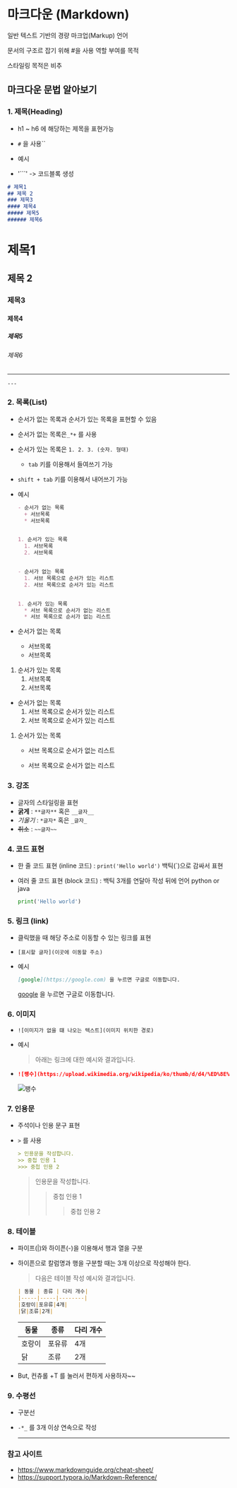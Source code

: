 # 마크다운 (Markdown)

일반 텍스트 기반의 경량 마크업(Markup) 언어

문서의 구조르 잡기 위해 #을 사용 역할 부여를 목적

스타일링 목적은 비추

## 마크다운 문법 알아보기

### 1. 제목(Heading)

* h1 ~ h6 에 해당하는 제목을 표현가능

* `#` 을 사용``
* 예시
* '```' -> 코드블록 생성

```markdown
# 제목1
## 제목 2
### 제목3
#### 제목4
##### 제목5
###### 제목6
```

# 제목1
## 제목 2
### 제목3
#### 제목4
##### 제목5
###### 제목6

---

`---`

### 2. 목록(List)

* 순서가 없는 목록과 순서가 있는 목록을 표현할 수 있음

* 순서가 없는 목록은`_*+` 를 사용

* 순서가 있는 목록은 `1. 2. 3. (숫자. 형태)`

  * `tab` 키를 이용해서 들여쓰기 가능

* `shift + tab` 키를 이용해서 내어쓰기 가능

* 예시

  ```markdown
  - 순서가 없는 목록
    + 서브목록
    * 서브목록
  
  
  1. 순서가 있는 목록
  	1. 서브목록
  	2. 서브목록
  
  
  - 순서가 없는 목록
  	1. 서브 목록으로 순서가 있는 리스트
  	2. 서브 목록으로 순서가 있는 리스트
  
  
  1. 순서가 있는 목록
  	* 서브 목록으로 순서가 없는 리스트
  	* 서브 목록으로 순서가 없는 리스트
  ```

  

* 순서가 없는 목록
  + 서브목록

  * 서브목록



1. 순서가 있는 목록
   1. 서브목록
   2. 서브목록



* 순서가 없는 목록
  1. 서브 목록으로 순서가 있는 리스트
  2. 서브 목록으로 순서가 있는 리스트



1. 순서가 있는 목록

   * 서브 목록으로 순서가 없는 리스트

   * 서브 목록으로 순서가 없는 리스트

### 3. 강조

* 글자의 스타일링을 표현
* **굵게** : `**글자**` 혹은 `__글자__` 
* *기울기* : `*글자*` 혹은 `_글자_`
* ~~취소~~ : `~~글자~~`



### 4. 코드 표현

* 한 줄 코드 표현 (inline 코드) : `print('Hello world')` 백틱(`)으로 감싸서 표현

* 여러 줄 코드 표현 (block 코드) : 백틱 3개를 연달아 작성 뒤에 언어 python or java

  ```python
  print('Hello world')
  ```

  

### 5. 링크 (link)

* 클릭했을 때 해당 주소로 이동할 수 있는 링크를 표현

* `[표시할 글자](이곳에 이동할 주소)`

* 예시

  ```markdown
  [google](https://google.com) 을 누르면 구글로 이동합니다.
  ```

  [google](https://google.com) 을 누르면 구글로 이동합니다.



### 6. 이미지

* `![이미지가 없을 떄 나오는 텍스트](이미지 위치한 경로)`

* 예시

  > 아래는 링크에 대한 예시와 결과입니다.

* ```markdown
  ![팽수](https://upload.wikimedia.org/wikipedia/ko/thumb/d/d4/%ED%8E%AD%EC%88%98.jpg/300px-%ED%8E%AD%EC%88%98.jpg)
  ```

  ![팽수](https://upload.wikimedia.org/wikipedia/ko/thumb/d/d4/%ED%8E%AD%EC%88%98.jpg/300px-%ED%8E%AD%EC%88%98.jpg)



### 7. 인용문

* 주석이나 인용 문구 표현

* `>` 를 사용

  ```markdown
  > 인용문을 작성합니다.
  >> 중첩 인용 1
  >>> 중첩 인용 2
  ```

  > 인용문을 작성합니다.
  > > 중첩 인용 1
  > >
  > > > 중첩 인용 2



### 8. 테이블

* 파이프(|)와 하이픈(-)을 이용해서 행과 열을 구분

* 하이픈으로 칼럼명과 행을 구분할 때는 3개 이상으로 작성해야 한다.

  > 다음은 테이블 작성 예시와 결과입니다.

  ```markdown
  | 동물 | 종류 | 다리 개수|
  |-----|-----|--------|
  |호랑이|포유류|4개|
  |닭|조류|2개|
  ```

  | 동물   | 종류   | 다리 개수 |
  | ------ | ------ | --------- |
  | 호랑이 | 포유류 | 4개       |
  | 닭     | 조류   | 2개       |

* But, 컨츄롤 +T 를 눌러서 편하게 사용하자~~



### 9. 수평선

* 구분선

* `-*_` 를 3개 이상 연속으로 작성

  ***

  





### 참고 사이트

* https://www.markdownguide.org/cheat-sheet/
* https://support.typora.io/Markdown-Reference/